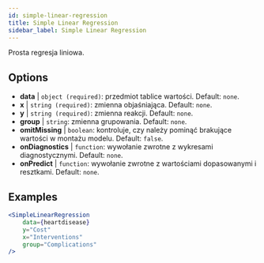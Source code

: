 ```yaml
---
id: simple-linear-regression
title: Simple Linear Regression
sidebar_label: Simple Linear Regression
---
```


Prosta regresja liniowa.

## Options

* __data__ | `object (required)`: przedmiot tablice wartości. Default: `none`.
* __x__ | `string (required)`: zmienna objaśniająca. Default: `none`.
* __y__ | `string (required)`: zmienna reakcji. Default: `none`.
* __group__ | `string`: zmienna grupowania. Default: `none`.
* __omitMissing__ | `boolean`: kontroluje, czy należy pominąć brakujące wartości w montażu modelu. Default: `false`.
* __onDiagnostics__ | `function`: wywołanie zwrotne z wykresami diagnostycznymi. Default: `none`.
* __onPredict__ | `function`: wywołanie zwrotne z wartościami dopasowanymi i resztkami. Default: `none`.


## Examples

```jsx live
<SimpleLinearRegression 
    data={heartdisease} 
    y="Cost"
    x="Interventions"
    group="Complications"
/>
```

